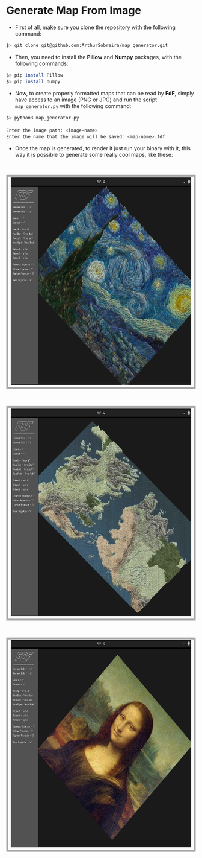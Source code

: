 # Generate Map From Image

* First of all, make sure you clone the repository with the following command:

```bash
$> git clone git@github.com:ArthurSobreira/map_generator.git
```

* Then, you need to install the <strong>Pillow</strong> and <strong>Numpy</strong> packages, with the following commands:

```bash
$> pip install Pillow
$> pip install numpy
```

* Now, to create properly formatted maps that can be read by <strong>FdF</strong>, simply have access to an image (PNG or JPG)
  and run the script <code>map_generator.py</code> with the following command:

```bash
$> python3 map_generator.py

Enter the image path: <image-name>
Enter the name that the image will be saved: <map-name>.fdf
```

* Once the map is generated, to render it just run your binary with it, this way it is possible to generate some really cool maps, like these:

<br>

<div align="center">
   <table>
     <tr>
       <td style="border: 5px solid darkgray;">
        <a href="images/van-gogh.png" target="_blank">
            <img height=550 src="images/van-gogh.png">
         </a>
       </td>
     </tr>
   </table>
</div><br>
<div align="center">
   <table>
     <tr>
       <td style="border: 5px solid darkgray;">
         <a href="images/got_map.png" target="_blank">
            <img height=550 src="images/got_map.png">
         </a>
       </td>
     </tr>
   </table>
</div><br>
<div align="center">
   <table>
     <tr>
       <td style="border: 5px solid darkgray;">
         <a href="images/monalisa.png" target="_blank">
            <img height=550 src="images/monalisa.png">
         </a>
       </td>
     </tr>
   </table>
</div><br>
